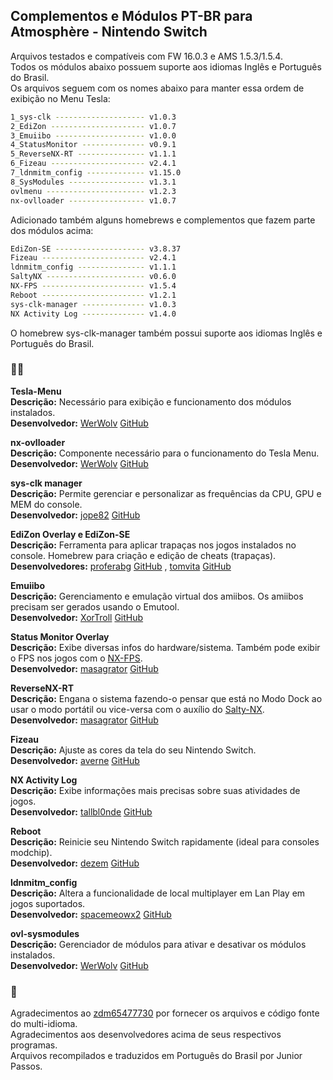 ## Complementos e Módulos PT-BR para Atmosphère - Nintendo Switch

Arquivos testados e compatíveis com FW 16.0.3 e AMS 1.5.3/1.5.4.  
Todos os módulos abaixo possuem suporte aos idiomas Inglês e Português do Brasil.  
Os arquivos seguem com os nomes abaixo para manter essa ordem de exibição no Menu Tesla:  
```sh
1_sys-clk -------------------- v1.0.3  
2_EdiZon --------------------- v1.0.7  
3_Emuiibo -------------------- v1.0.0  
4_StatusMonitor -------------- v0.9.1  
5_ReverseNX-RT --------------- v1.1.1  
6_Fizeau --------------------- v2.4.1  
7_ldnmitm_config ------------- v1.15.0  
8_SysModules ----------------- v1.3.1  
ovlmenu ---------------------- v1.2.3  
nx-ovlloader ----------------- v1.0.7  
```

Adicionado também alguns homebrews e complementos que fazem parte dos módulos acima:
```sh
EdiZon-SE -------------------- v3.8.37  
Fizeau ----------------------- v2.4.1   
ldnmitm_config --------------- v1.1.1  
SaltyNX ---------------------- v0.6.0  
NX-FPS ----------------------- v1.5.4  
Reboot ----------------------- v1.2.1
sys-clk-manager -------------- v1.0.3
NX Activity Log -------------- v1.4.0
```
O homebrew sys-clk-manager também possui suporte aos idiomas Inglês e Português do Brasil.  

### 👨‍💻 

**Tesla-Menu**  
**Descrição:** Necessário para exibição e funcionamento dos módulos instalados.  
**Desenvolvedor:** [WerWolv](https://github.com/WerWolv) [GitHub](https://github.com/WerWolv/Tesla-Menu)  

**nx-ovlloader**  
**Descrição:** Componente necessário para o funcionamento do Tesla Menu.  
**Desenvolvedor:** [WerWolv](https://github.com/WerWolv) [GitHub](https://github.com/WerWolv/nx-ovlloader)  

**sys-clk manager**  
**Descrição:** Permite gerenciar e personalizar as frequências da CPU, GPU e MEM do console.  
**Desenvolvedor:** [jope82](https://github.com/jope82) [GitHub](https://github.com/jope82/sys-clk-uncapped-gpu-and-other-extras)  

**EdiZon Overlay e EdiZon-SE**  
**Descrição:** Ferramenta para aplicar trapaças nos jogos instalados no console. Homebrew para criação e edição de cheats (trapaças).  
**Desenvolvedores:** [proferabg](https://github.com/proferabg) [GitHub](https://github.com/proferabg/EdiZon-Overlay) , [tomvita](https://github.com/tomvita) [GitHub](https://github.com/tomvita/EdiZon-SE)  

**Emuiibo**  
**Descrição:** Gerenciamento e emulação virtual dos amiibos. Os amiibos precisam ser gerados usando o Emutool.  
**Desenvolvedor:** [XorTroll](https://github.com/XorTroll) [GitHub](https://github.com/XorTroll/emuiibo)  

**Status Monitor Overlay**  
**Descrição:** Exibe diversas infos do hardware/sistema. Também pode exibir o FPS nos jogos com o [NX-FPS](https://github.com/masagrator/NX-FPS).  
**Desenvolvedor:** [masagrator](https://github.com/masagrator) [GitHub](https://github.com/masagrator/Status-Monitor-Overlay)  

**ReverseNX-RT**  
**Descrição:** Engana o sistema fazendo-o pensar que está no Modo Dock ao usar o modo portátil ou vice-versa com o auxílio do [Salty-NX](https://github.com/masagrator/SaltyNX).  
**Desenvolvedor:** [masagrator](https://github.com/masagrator) [GitHub](https://github.com/masagrator/ReverseNX-RT)  

**Fizeau**  
**Descrição:** Ajuste as cores da tela do seu Nintendo Switch.  
**Desenvolvedor:** [averne](https://github.com/averne) [GitHub](https://github.com/averne/Fizeau)  

**NX Activity Log**  
**Descrição:** Exibe informações mais precisas sobre suas atividades de jogos.  
**Desenvolvedor:** [tallbl0nde](https://github.com/tallbl0nde) [GitHub](https://github.com/tallbl0nde/NX-Activity-Log)  

**Reboot**  
**Descrição:** Reinicie seu Nintendo Switch rapidamente (ideal para consoles modchip).  
**Desenvolvedor:** [dezem](https://github.com/dezem) [GitHub](https://github.com/dezem/Safe_Reboot)  

**ldnmitm_config**  
**Descrição:** Altera a funcionalidade de local multiplayer em Lan Play em jogos suportados.  
**Desenvolvedor:** [spacemeowx2](https://github.com/spacemeowx2) [GitHub](https://github.com/spacemeowx2/ldn_mitm)  

**ovl-sysmodules**  
**Descrição:** Gerenciador de módulos para ativar e desativar os módulos instalados.  
**Desenvolvedor:** [WerWolv](https://github.com/WerWolv) [GitHub](https://github.com/WerWolv/ovl-sysmodules)  

### 📝 
Agradecimentos ao [zdm65477730](https://github.com/zdm65477730) por fornecer os arquivos e código fonte do multi-idioma.  
Agradecimentos aos desenvolvedores acima de seus respectivos programas.  
Arquivos recompilados e traduzidos em Português do Brasil por Junior Passos.  


